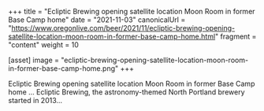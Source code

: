 +++
title = "Ecliptic Brewing opening satellite location Moon Room in former Base Camp home"
date = "2021-11-03"
canonicalUrl = "https://www.oregonlive.com/beer/2021/11/ecliptic-brewing-opening-satellite-location-moon-room-in-former-base-camp-home.html"
fragment = "content"
weight = 10

[asset]
    image = "ecliptic-brewing-opening-satellite-location-moon-room-in-former-base-camp-home.png"
+++

Ecliptic Brewing opening satellite location Moon Room in former Base Camp 
home ... Ecliptic Brewing, the astronomy-themed North Portland brewery 
started in 2013...
